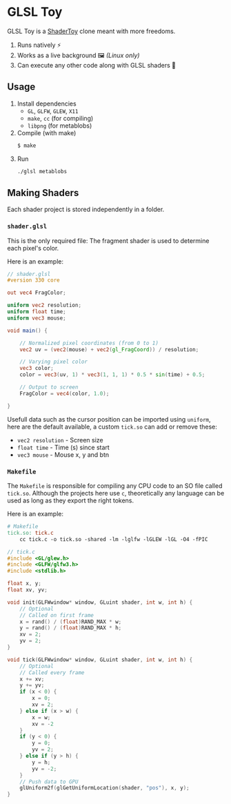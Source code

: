 # GLSL Toy

GLSL Toy is a [ShaderToy](https://www.shadertoy.com/) clone meant with more freedoms.
1. Runs natively ⚡
2. Works as a live background 🖼️ *(Linux only)*
3. Can execute any other code along with GLSL shaders 🤯

## Usage

1. Install dependencies  
	* `GL`, `GLFW`, `GLEW`, `X11`
	* `make`, `cc` (for compiling)
	* `libpng` (for metablobs)
2. Compile (with make)  
	```sh
	$ make
	```
3. Run
	```sh
	./glsl metablobs
	```

## Making Shaders

Each shader project is stored independently in a folder.

### `shader.glsl`
This is the only required file: The fragment shader is used to determine each pixel's color.

Here is an example:
```glsl
// shader.glsl
#version 330 core

out vec4 FragColor;

uniform vec2 resolution;
uniform float time;
uniform vec3 mouse;

void main() {

    // Normalized pixel coordinates (from 0 to 1)
    vec2 uv = (vec2(mouse) + vec2(gl_FragCoord)) / resolution;

    // Varying pixel color
    vec3 color;
	color = vec3(uv, 1) * vec3(1, 1, 1) * 0.5 * sin(time) + 0.5;

    // Output to screen
    FragColor = vec4(color, 1.0);

}
```

Usefull data such as the cursor position can be imported using `uniform`, here are the default available, a custom `tick.so` can add or remove these:

* `vec2 resolution` - Screen size
* `float time` - Time (s) since start
* `vec3 mouse` - Mouse x, y and btn

### `Makefile`

The `Makefile` is responsible for compiling any CPU code to an SO file called `tick.so`. Although the projects here use `c`, theoretically any language can be used as long as they export the right tokens.

Here is an example:
```Makefile
# Makefile
tick.so: tick.c
	cc tick.c -o tick.so -shared -lm -lglfw -lGLEW -lGL -O4 -fPIC
```
```c
// tick.c
#include <GL/glew.h>
#include <GLFW/glfw3.h>
#include <stdlib.h>

float x, y;
float xv, yv;

void init(GLFWwindow* window, GLuint shader, int w, int h) {
	// Optional
	// Called on first frame
	x = rand() / (float)RAND_MAX * w;
	y = rand() / (float)RAND_MAX * h;
	xv = 2;
	yv = 2;
}

void tick(GLFWwindow* window, GLuint shader, int w, int h) {
	// Optional
	// Called every frame
	x += xv;
	y += yv;
	if (x < 0) {
		x = 0;
		xv = 2;
	} else if (x > w) {
		x = w;
		xv = -2
	}
	if (y < 0) {
		y = 0;
		yv = 2;
	} else if (y > h) {
		y = h;
		yv = -2;
	}
	// Push data to GPU
	glUniform2f(glGetUniformLocation(shader, "pos"), x, y);
}
```